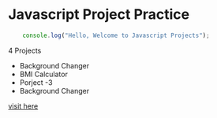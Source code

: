 <h1> Javascript Project Practice</h1>

```Javascript
    console.log("Hello, Welcome to Javascript Projects");
```

<p> 4 Projects </p>
<ul>
    <li>Background Changer</li>
    <li>BMI Calculator</li>
    <li>Porject -3</li>
    <li>Background Changer</li>
</ul>

[visit here](https://dinesheth.github.io/Javascript)